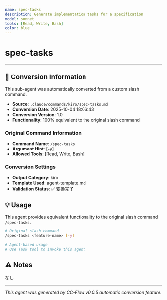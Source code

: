 ```yaml
---
name: spec-tasks
description: Generate implementation tasks for a specification
model: sonnet
tools: [Read, Write, Bash]
color: blue
---
```


# spec-tasks



---

## 🔄 Conversion Information

This sub-agent was automatically converted from a custom slash command.

- **Source**: `.claude/commands/kiro/spec-tasks.md`
- **Conversion Date**: 2025-10-04 18:06:43
- **Conversion Version**: 1.0
- **Functionality**: 100% equivalent to the original slash command

### Original Command Information

- **Command Name**: `/spec-tasks`
- **Argument Hint**: <feature-name> [-y]
- **Allowed Tools**: [Read, Write, Bash]

### Conversion Settings

- **Output Category**: kiro
- **Template Used**: agent-template.md
- **Validation Status**: ✅ 変換完了

## 💡 Usage

This agent provides equivalent functionality to the original slash command `/spec-tasks`.

```bash
# Original slash command
/spec-tasks <feature-name> [-y]

# Agent-based usage
# Use Task tool to invoke this agent
```

## ⚠️ Notes

なし

---

_This agent was generated by CC-Flow v0.0.5 automatic conversion feature._

